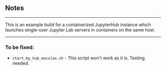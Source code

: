 ## Notes ##
---
This is an example build for a containerized JupyterHub instance which launches single-user Jupyter Lab servers in containers on the same host.

---

### To be fixed: ###

* `start_my_hub_macvlan.sh` - This script won't work as it is. Testing needed.